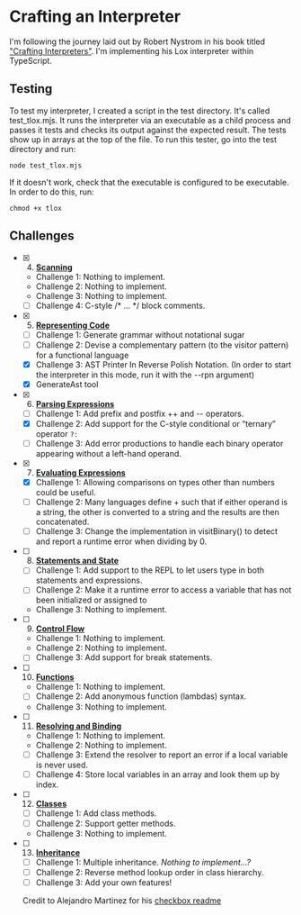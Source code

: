 # Crafting an Interpreter
I'm following the journey laid out by Robert Nystrom in his book titled ["Crafting Interpreters"](https://craftinginterpreters.com/). I'm implementing his Lox interpreter within TypeScript.

## Testing
To test my interpreter, I created a script in the test directory. It's called test_tlox.mjs. It runs the interpreter via an executable as a child process and passes it tests and checks its output against the expected result. The tests show up in arrays at the top of the file.
To run this tester, go into the test directory and run:
```
node test_tlox.mjs
```
If it doesn't work, check that the executable is configured to be executable. In order to do this, run:
```
chmod +x tlox
```

## Challenges
- [x] 4.  [**Scanning**](http://www.craftinginterpreters.com/scanning.html)
  - Challenge 1: Nothing to implement.
  - Challenge 2: Nothing to implement.
  - Challenge 3: Nothing to implement.
  - [ ] Challenge 4: C-style /* ... */ block comments.

- [x] 5.  [**Representing Code**](http://www.craftinginterpreters.com/representing-code.html)
  - [ ] Challenge 1: Generate grammar without notational sugar
  - [ ] Challenge 2: Devise a complementary pattern (to the visitor pattern) for a functional language
  - [x] Challenge 3: AST Printer In Reverse Polish Notation. (In order to start the interpreter in this mode, run it with the --rpn argument)
  - [x] GenerateAst tool

- [x] 6. [**Parsing Expressions**](http://www.craftinginterpreters.com/parsing-expressions.html) 
  - [ ] Challenge 1: Add prefix and postfix ++ and -- operators.
  - [x] Challenge 2: Add support for the C-style conditional or “ternary” operator `?:`
  - [ ] Challenge 3: Add error productions to handle each binary operator appearing without a left-hand operand.

- [x] 7. [**Evaluating Expressions**](http://www.craftinginterpreters.com/evaluating-expressions.html)
  - [x] Challenge 1: Allowing comparisons on types other than numbers could be useful.
  - [ ] Challenge 2: Many languages define + such that if either operand is a string, the other is converted to a string and the results are then concatenated.
  - [ ] Challenge 3: Change the implementation in visitBinary() to detect and report a runtime error when dividing by 0. 

- [ ] 8. [**Statements and State**](http://www.craftinginterpreters.com/statements-and-state.html)
  - [ ] Challenge 1: Add support to the REPL to let users type in both statements and expressions.
  - [ ] Challenge 2: Make it a runtime error to access a variable that has not been initialized or assigned to
  - Challenge 3: Nothing to implement.

- [ ] 9. [**Control Flow**](http://www.craftinginterpreters.com/control-flow.html)
  - Challenge 1: Nothing to implement.
  - Challenge 2: Nothing to implement.
  - [ ] Challenge 3: Add support for break statements.

- [ ] 10. [**Functions**](http://www.craftinginterpreters.com/functions.html)
  - Challenge 1: Nothing to implement.
  - [ ] Challenge 2: Add anonymous function (lambdas) syntax.
  - Challenge 3: Nothing to implement.

- [ ] 11. [**Resolving and Binding**](http://www.craftinginterpreters.com/resolving-and-binding.html)
  - Challenge 1: Nothing to implement.
  - Challenge 2: Nothing to implement.
  - [ ] Challenge 3: Extend the resolver to report an error if a local variable is never used.
  - [ ] Challenge 4: Store local variables in an array and look them up by index.

- [ ] 12. [**Classes**](http://www.craftinginterpreters.com/classes.html)
  - [ ] Challenge 1: Add class methods.
  - [ ] Challenge 2: Support getter methods.
  - Challenge 3: Nothing to implement.

- [ ] 13. [**Inheritance**](http://www.craftinginterpreters.com/inheritance.html)
  - [ ] Challenge 1: Multiple inheritance. *Nothing to implement...?*
  - [ ] Challenge 2: Reverse method lookup order in class hierarchy.
  - [ ] Challenge 3: Add your own features!
  
  Credit to Alejandro Martinez for his [checkbox readme](https://github.com/alexito4/slox/blob/master/README.md)
